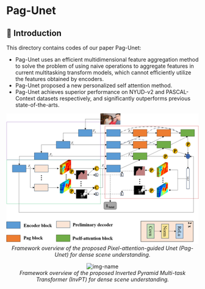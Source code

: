 # Pag-Unet
##  :scroll: Introduction
This directory contains codes of our paper Pag-Unet:
- Pag-Unet uses an efficient multidimensional feature aggregation method to solve the problem of using naive operations to aggregate features in current multitasking transform models, which cannot efficiently utilize the features obtained by encoders.
- Pag-Unet proposed a new personalized self attention method.
- Pag-Unet achieves superior performance on NYUD-v2 and PASCAL-Context datasets respectively, and significantly outperforms previous state-of-the-arts.

<p align="center">
  <img alt="img-name" src="https://github.com/UPLI-123/Pag-Unet/blob/main/Image/Pag-Unet.png" width="700">
  <br>
    <em>Framework overview of the proposed Pixel-attention-guided Unet (Pag-Unet) for dense scene understanding.</em>
</p>

<p align="center">
  <img alt="img-name" src="https://user-images.githubusercontent.com/14089338/184339231-e019b212-f2ac-4cb9-9aa8-f50794b16ccb.png" width="1000">
  <br>
    <em>Framework overview of the proposed Inverted Pyramid Multi-task Transformer (InvPT) for dense scene understanding.</em>
</p>
